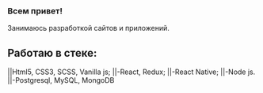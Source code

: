 ### Всем привет!
Занимаюсь разработкой сайтов и приложений. 

## Работаю в стеке:
||Html5, CSS3, SCSS, Vanilla js;
||-React, Redux;
||-React Native;
||-Node js.
||-Postgresql, MySQL, MongoDB

